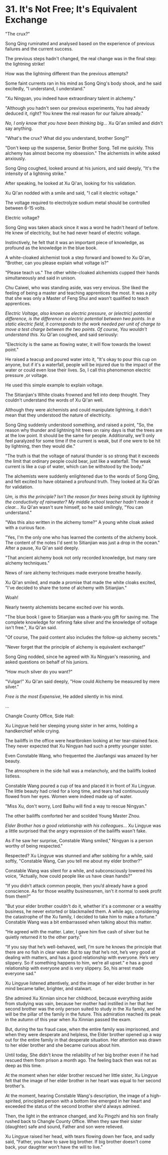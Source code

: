 
# 31. It's Not Free; It's Equivalent Exchange

"The crux?"

Song Qing ruminated and analysed based on the experience of previous failures and the current success.

The previous steps hadn't changed, the real change was in the final step: the lightning strike!

How was the lightning different than the previous attempts?

Some faint currents ran in his mind as Song Qing's body shook, and he said excitedly, "I understand, I understand."

"Xu Ningyan, you indeed have extraordinary talent in alchemy."

"Although you hadn't seen our previous experiments, You had already deduced it, right? You knew the real reason for our failure already."

*No, I only know that you have been thinking big…* Xu Qi'an smiled and didn't say anything.

"What's the crux? What did you understand, brother Song?"

"Don't keep up the suspense, Senior Brother Song. Tell me quickly. This alchemy has almost become my obsession." The alchemists in white asked anxiously.

Song Qing coughed, looked around at his juniors, and said deeply, "It's the intensity of a lightning strike."

After speaking, he looked at Xu Qi'an, looking for his validation.

Xu Qi'an nodded with a smile and said, "I call it electric voltage."

The voltage required to electrolyze sodium metal should be controlled between 6-15 volts.

Electric voltage?

Song Qing was taken aback since it was a word he hadn't heard of before. He knew of electricity, but he had never heard of electric voltage.

Instinctively, he felt that it was an important piece of knowledge, as profound as the knowledge in the blue book.

A white-cloaked alchemist took a step forward and bowed to Xu Qi'an, "Brother, can you please explain what voltage is?"

"Please teach us." The other white-cloaked alchemists cupped their hands simultaneously and said in unison.

Chu Caiwei, who was standing aside, was very envious. She liked the feeling of being a master and teaching apprentices the most. It was a pity that she was only a Master of Feng Shui and wasn't qualified to teach apprentices.

*Electric Voltage, also known as electric pressure, or (electric) potential difference, is the difference in electric potential between two points. In a static electric field, it corresponds to the work needed per unit of charge to move a test charge between the two points. Of course, You wouldn't understand this.* Xu Qi'an coughed, and said seriously:

"Electricity is the same as flowing water, it will flow towards the lowest point."

He raised a teacup and poured water into it, "It's okay to pour this cup on anyone, but if it's a waterfall, people will be injured due to the impact of the water or could even lose their lives. So, I call this phenomenon electric pressure ,or voltage.

He used this simple example to explain voltage.

The Sitianjian's White cloaks frowned and fell into deep thought. They couldn't understand the words of Xu Qi'an well.

Although they were alchemists and could manipulate lightning, it didn't mean that they understood the nature of electricity.

Song Qing suddenly understood something, and raised a point, "So, the reason why thunder and lightning hit trees on rainy days is that the trees are at the low point. It should be the same for people. Additionally, we'll only feel paralyzed for some time if the current is weak, but if one were to be hit by lightning, then they would die."

"The truth is that the voltage of natural thunder is so strong that it exceeds the limit that ordinary people could bear, just like a waterfall. The weak current is like a cup of water, which can be withstood by the body."

The alchemists were suddenly enlightened due to the words of Song Qing, and felt excited to have obtained a profound truth. They looked at Xu Qi'an for validation.

*Um, is this the principle? Isn't the reason for trees being struck by lightning the conductivity of rainwater? My  middle school teacher hadn't made it clear…* Xu Qi'an wasn't sure himself, so he said smilingly, "You can understand."

"Was this also written in the alchemy tome?" A young white cloak asked with a curious face.

"Yes, I'm the only one who has learned the contents of the alchemy book. The content of the notes I'd sent to Sitianjian was just a drop in the ocean." After a pause, Xu Qi'an said deeply.

"That ancient alchemy book not only recorded knowledge, but many rare alchemy techniques."

News of rare alchemy techniques made everyone breathe heavily.

Xu Qi'an smiled, and made a promise that made the white cloaks excited, "I've decided to share the tome of alchemy with Sitianjian."

Woah!

Nearly twenty alchemists became excited over his words.

"The blue book I gave to Sitianjian was a thank-you gift for saving me. The complete knowledge for refining fake silver and the knowledge of voltage isn't free.", Xu Qi'an said.

"Of course, The paid content also includes the follow-up alchemy secrets."

"Never forget that the principle of alchemy is equivalent exchange!"

Song Qing nodded, since he agreed with Xu Ningyan's reasoning, and asked questions on behalf of his juniors.

"How much silver do you want?"

"Vulgar!" Xu Qi'an said deeply, "How could Alchemy be measured by mere silver."

*Free is the most Expensive*, He added silently in his mind.

…

Changle County Office, Side Hall:

Xu Lingyue held her sleeping young sister in her arms, holding a handkerchief while crying.

The bailiffs in the office were heartbroken looking at her tear-stained face. They never expected that Xu Ningyan had such a pretty younger sister.

Even Constable Wang, who frequented the Jiaofangsi was amazed by her beauty.

The atmosphere in the side hall was a melancholy, and the bailiffs looked listless.

Constable Wang poured a cup of tea and placed it in front of Xu Lingyue. The little beauty had cried for a long time, and tears had continuously flowed from her eyes. Women were indeed made up of water.

"Miss Xu, don't worry, Lord Baihu will find a way to rescue Ningyan."

The other bailiffs comforted her and scolded Young Master Zhou.

*Elder Brother has a good relationship with his colleagues…* Xu Lingyue was a little surprised that the angry expression of the bailiffs wasn't fake.

As if he saw her surprise, Constable Wang smiled," Ningyan is a person worthy of being respected."

Respected? Xu Lingyue was stunned and after sobbing for a while, said softly, "Constable Wang, Can you tell me about my elder brother?"

Constable Wang was silent for a while, and subconsciously lowered his voice, "Actually, how could people like us have clean hands?"

"If you didn’t attack common people, then you’d already have a good conscience. As for those wealthy businessmen, isn't it normal to seek profit from them?"

"But your elder brother couldn't do it, whether it's a commoner or a wealthy business, he never extorted or blackmailed them. A while ago, considering the catastrophe of the Xu family, I decided to take him to make a fortune." Constable Wang was a bit embarrassed when talking about this matter.

"He agreed with the matter. Later, I gave him five cash of silver but he quietly returned it to the other party."

“If you say that he’s well-behaved, well, I’m sure he knows the principle that there are no fish in clear water. But to say that he’s not, he’s very good at dealing with matters, and has a good relationship with everyone. He’s very slippery. So if something happens to him, we’re all upset.” 
e has a good relationship with everyone and is very slippery. So, his arrest made everyone sad."

Xu Lingyue listened attentively, and the image of her elder brother in her mind became taller, brighter, and stalwart.

She admired Xu Xinnian since her childhood, because everything aside from studying was vain, because her mother had instilled in her that her second brother was the only person suited to study in the Xu family, and he will be the pillar of the family in the future. This admiration reached its peak in the autumn of this year when Xu Xinnian passed the exam.

But, during the tax fraud case, when the entire family was imprisoned, and when they were desperate and helpless, the Elder brother opened up a way out for the entire family in that desperate situation. Her attention was drawn to her elder brother and she became curious about him. 

Until today, She didn't know the reliability of her big brother even if he had rescued them from prison a month ago. The feeling back then was not as deep as this time.

At the moment when her elder brother rescued her little sister, Xu Lingyue felt that the image of her elder brother in her heart was equal to her second brother's.

At the moment, hearing Constable Wang's description, the image of a high-spirited, principled person with a bottom line emerged in her heart and exceeded the status of the second brother she'd always admired.

Then, the light in the entrance changed, and Xu Pingzhi and his son finally rushed back to Changle County Office. When they saw their sister (daughter) safe and sound, Father and son were relieved.

Xu Lingyue raised her head, with tears flowing down her face, and sadly said, "Father, you have to save big brother. If big brother doesn't come back, your daughter won’t have the will to live."
    